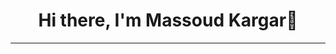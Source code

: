 <h1 align="center">Hi there, I'm Massoud Kargar👋</h1>
<!--
<p align="center"> 
 <a href="https://twitter.com/intent/follow?screen_name=mjebrahimi72" alt="Follow on Twitter">
   <img src="https://img.shields.io/badge/-@mjebrahimi72-00acee?style=flat&logo=Twitter&logoColor=white" />
 </a>
 <a href="https://www.linkedin.com/in/massoud-kargar-531597202/" alt="Connect on LinkedIn">
   <img src="https://img.shields.io/badge/-mjebrahimi-0072b1?style=flat&logo=Linkedin&logoColor=white" />
 </a>
 <a href="mailto:MassoudKargar.Web@gmail.com" alt="Gmail">
   <img src="https://img.shields.io/badge/-mj.ebrahimi72@gmail.com-c14438?style=flat&logo=Gmail&logoColor=white" />
 </a>
 <a href="https://t.me/mjebrahimi" alt="Contact on Telegram">
   <img src="https://img.shields.io/badge/-mjebrahimi-grey?style=flat&logo=Telegram&logoColor=white" />
 </a>
</p>

---

- 🔭 A .NET Backend Developer / Software Architect • Consultant • Blogger • DDD & Microservices Enthusiast.
- 💬 Ask me about Clean Architecture, MicroServices, DDD, and .NET Core
- 📫 Follow me on Twitter [@mjebrahimi72](https://twitter.com/intent/follow?screen_name=mjebrahimi72) and Linkedin [@mjebrahimi](https://www.linkedin.com/in/massoud-kargar-531597202/)
- 
--- -->

<!-- - 👯 I’m looking to collaborate on: ... -->

 ---

<!-- <p align="center"> 
 <strong>
  Professional skills
  </strong>
</p>

<p align="center">
  <a href="https://git-scm.com/">
    <img src="https://www.vectorlogo.zone/logos/git-scm/git-scm-ar21.svg" alt="git" style="vertical-align:top; margin:4px;">
  </a>
  <a href="">
    <img src="https://www.vectorlogo.zone/logos/consulio/consulio-ar21.svg" alt="consul" style="vertical-align:top; margin:4px;">
  </a>
  <a href="">
    <img src="https://www.vectorlogo.zone/logos/apache_kafka/apache_kafka-ar21.svg" alt="kafka" style="vertical-align:top; margin:4px;">
  </a>
  <a href="">
    <img src="https://www.vectorlogo.zone/logos/travis-ci/travis-ci-ar21.svg" alt="travis" style="vertical-align:top; margin:4px;">
  </a>
  <a href="https://angular.io">
    <img src="https://www.vectorlogo.zone/logos/angular/angular-ar21.svg" alt="angular" style="vertical-align:top; margin:4px;">
  </a>
  <a href="">
    <img src="https://www.vectorlogo.zone/logos/typescriptlang/typescriptlang-ar21.svg" alt="typescript" style="vertical-align:top; margin:4px;">
  </a>
  <a href="https://dotnet.microsoft.com/">
    <img src="https://upload.wikimedia.org/wikipedia/commons/e/ee/.NET_Core_Logo.svg" height="60px" alt="dotnet" style="vertical-align:top; margin:4px;">
  </a>
  <a href="https://dotnet.microsoft.com/">
    <img src="https://www.vectorlogo.zone/logos/dotnet/dotnet-ar21.svg" alt="dotnet" style="vertical-align:top; margin:4px;">
  </a>
  <a href="https://code.visualstudio.com/">
    <img src="https://www.vectorlogo.zone/logos/visualstudio_code/visualstudio_code-ar21.svg" alt="vs Code" style="vertical-align:top; margin:4px">
  </a>
  <a href="https://hub.docker.com/">
    <img src="https://www.vectorlogo.zone/logos/docker/docker-ar21.svg" alt="docker" style="vertical-align:top; margin:4px">
  </a>
   <a href="https://azure.microsoft.com">
    <img src="https://www.vectorlogo.zone/logos/microsoft_azure/microsoft_azure-ar21.svg" alt="azure" style="vertical-align:top; margin:4px">
  </a>
  <a href="https://kubernetes.io">
    <img src="https://www.vectorlogo.zone/logos/kubernetes/kubernetes-ar21.svg" alt="kubernetes" style="vertical-align:top; margin:4px">
  </a>
  <a href="https://istio.io">
    <img src="https://www.vectorlogo.zone/logos/istioio/istioio-ar21.svg" alt="istio" style="vertical-align:top; margin:4px">
  </a>
  <a href="https://www.envoyproxy.io">
    <img src="https://www.vectorlogo.zone/logos/envoyproxyio/envoyproxyio-ar21.svg" alt="istio" style="vertical-align:top; margin:4px">
  </a>
  <a href="https://www.elastic.co">
    <img src="https://www.vectorlogo.zone/logos/elastic/elastic-ar21.svg" alt="elasticsearch" style="vertical-align:top; margin:4px">
  </a>
  <a href="https://www.rabbitmq.com">
    <img src="https://www.vectorlogo.zone/logos/rabbitmq/rabbitmq-ar21.svg" alt="rabbitmq" style="vertical-align:top; margin:4px">
  </a>
  <a href="https://www.jenkins.io/">
    <img src="https://www.vectorlogo.zone/logos/jenkins/jenkins-ar21.svg" alt="jenkins" style="vertical-align:top; margin:4px">
  </a><br/>
</p>
<br/>

<p align="center">
  <img src="https://github-readme-stats.vercel.app/api?username=mjebrahimi&show_icons=true&count_private=true&include_all_commits=true" />
</p>

--- -->
